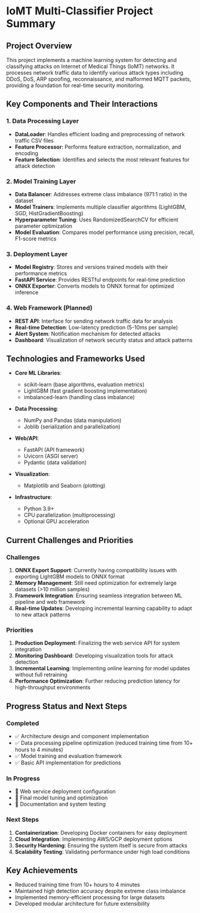 # IoMT Multi-Classifier Project Summary

## Project Overview
This project implements a machine learning system for detecting and classifying attacks on Internet of Medical Things (IoMT) networks. It processes network traffic data to identify various attack types including DDoS, DoS, ARP spoofing, reconnaissance, and malformed MQTT packets, providing a foundation for real-time security monitoring.

## Key Components and Their Interactions

### 1. Data Processing Layer
- **DataLoader**: Handles efficient loading and preprocessing of network traffic CSV files
- **Feature Processor**: Performs feature extraction, normalization, and encoding
- **Feature Selection**: Identifies and selects the most relevant features for attack detection

### 2. Model Training Layer
- **Data Balancer**: Addresses extreme class imbalance (971:1 ratio) in the dataset
- **Model Trainers**: Implements multiple classifier algorithms (LightGBM, SGD, HistGradientBoosting)
- **Hyperparameter Tuning**: Uses RandomizedSearchCV for efficient parameter optimization
- **Model Evaluation**: Compares model performance using precision, recall, F1-score metrics

### 3. Deployment Layer
- **Model Registry**: Stores and versions trained models with their performance metrics
- **FastAPI Service**: Provides RESTful endpoints for real-time prediction
- **ONNX Exporter**: Converts models to ONNX format for optimized inference

### 4. Web Framework (Planned)
- **REST API**: Interface for sending network traffic data for analysis
- **Real-time Detection**: Low-latency prediction (5-10ms per sample)
- **Alert System**: Notification mechanism for detected attacks
- **Dashboard**: Visualization of network security status and attack patterns

## Technologies and Frameworks Used

- **Core ML Libraries**:
  - scikit-learn (base algorithms, evaluation metrics)
  - LightGBM (fast gradient boosting implementation)
  - imbalanced-learn (handling class imbalance)

- **Data Processing**:
  - NumPy and Pandas (data manipulation)
  - Joblib (serialization and parallelization)

- **Web/API**:
  - FastAPI (API framework)
  - Uvicorn (ASGI server)
  - Pydantic (data validation)

- **Visualization**:
  - Matplotlib and Seaborn (plotting)

- **Infrastructure**:
  - Python 3.9+
  - CPU parallelization (multiprocessing)
  - Optional GPU acceleration

## Current Challenges and Priorities

### Challenges
1. **ONNX Export Support**: Currently having compatibility issues with exporting LightGBM models to ONNX format
2. **Memory Management**: Still need optimization for extremely large datasets (>10 million samples)
3. **Framework Integration**: Ensuring seamless integration between ML pipeline and web framework
4. **Real-time Updates**: Developing incremental learning capability to adapt to new attack patterns

### Priorities
1. **Production Deployment**: Finalizing the web service API for system integration
2. **Monitoring Dashboard**: Developing visualization tools for attack detection
3. **Incremental Learning**: Implementing online learning for model updates without full retraining
4. **Performance Optimization**: Further reducing prediction latency for high-throughput environments

## Progress Status and Next Steps

### Completed
- ✅ Architecture design and component implementation
- ✅ Data processing pipeline optimization (reduced training time from 10+ hours to 4 minutes)
- ✅ Model training and evaluation framework
- ✅ Basic API implementation for predictions

### In Progress
- 🔄 Web service deployment configuration
- 🔄 Final model tuning and optimization
- 🔄 Documentation and system testing

### Next Steps
1. **Containerization**: Developing Docker containers for easy deployment
2. **Cloud Integration**: Implementing AWS/GCP deployment options
3. **Security Hardening**: Ensuring the system itself is secure from attacks
4. **Scalability Testing**: Validating performance under high load conditions

## Key Achievements
- Reduced training time from 10+ hours to 4 minutes
- Maintained high detection accuracy despite extreme class imbalance
- Implemented memory-efficient processing for large datasets
- Developed modular architecture for future extensibility